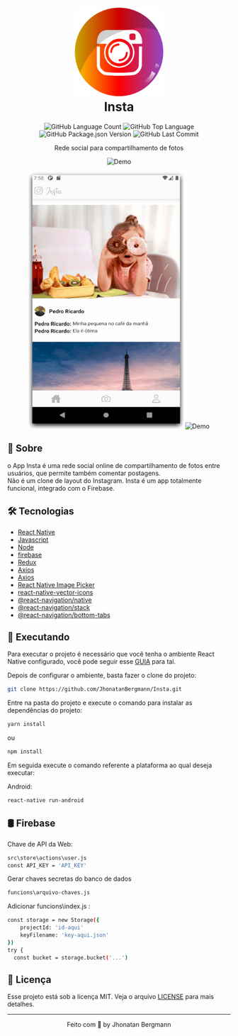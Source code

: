 <h1 align="center">
  <img src="android/app/src/main/res/drawable/iconsplash.png" width="200" height="200" alt="icon" >
  <br>
  Insta
</h1>

<p align="center">
  <img alt="GitHub Language Count" src="https://img.shields.io/github/languages/count/JhonatanBergmann/Insta" />
  <img alt="GitHub Top Language" src="https://img.shields.io/github/languages/top/JhonatanBergmann/Insta" />
  <img alt="GitHub Package.json Version" src="https://img.shields.io/github/package-json/v/JhonatanBergmann/Insta" />
  <img alt="GitHub Last Commit" src="https://img.shields.io/github/last-commit/JhonatanBergmann/Insta" />
</p>

<p align="center">Rede social para compartilhamento de fotos</p>

<p align="center">
  <img src="forREADME/Feed.gif" alt="Demo">
</p>
<p align="center">
  <img src="forREADME/Register.gif" alt="Demo" width="350" height="580">
  <img src="forREADME/Camera.gif" alt="Demo" width="350" height="580">
</p>

## 📅 Sobre

o App Insta é uma rede social online de compartilhamento de fotos entre usuários, que permite também comentar postagens.
<br>
Não é um clone de layout do Instagram. Insta é um app totalmente funcional, integrado com o Firebase.

## 🛠 Tecnologias
- [React Native](https://facebook.github.io/react-native/)
- [Javascript](https://devdocs.io/javascript/)
- [Node](https://nodejs.org/en/)
- [firebase](https://firebase.google.com/?hl=pt-br)
- [Redux](https://redux.js.org/)
- [Axios](https://github.com/axios/axios)
- [Axios](https://github.com/react-native-image-picker/react-native-image-picker)
- [React Native Image Picker](https://www.npmjs.com/package/react-native-responsive-screen)
- [react-native-vector-icons](https://github.com/oblador/react-native-vector-icons)
- [@react-navigation/native](https://reactnavigation.org/)
- [@react-navigation/stack](https://reactnavigation.org/docs/stack-navigator/)
- [@react-navigation/bottom-tabs](https://reactnavigation.org/docs/tab-based-navigation/)

## 📱 Executando 

Para executar o projeto é necessário que você tenha o ambiente React Native configurado, você pode seguir esse [GUIA](https://reactnative.dev/docs/environment-setup) para tal.

Depois de configurar o ambiente, basta fazer o clone do projeto:

```sh
git clone https://github.com/JhonatanBergmann/Insta.git
```

Entre na pasta do projeto e execute o comando para instalar as dependências do projeto:

```sh
yarn install
```
ou
```sh
npm install
```

Em seguida execute o comando referente a plataforma ao qual deseja executar:

Android:

```sh
react-native run-android
```

## 🛢  Firebase 
Chave de API da Web:
```sh
src\store\actions\user.js
const API_KEY = 'API_KEY'
```

Gerar chaves secretas do banco de dados
```sh
funcions\arquivo-chaves.js
```
Adicionar funcions\index.js :
```sh
const storage = new Storage({
    projectId: 'id-aqui'
    keyFilename: 'key-aqui.json'
})
try {
  const bucket = storage.bucket('...')
```

## 📝 Licença

Esse projeto está sob a licença MIT. Veja o arquivo [LICENSE](LICENSE) para mais detalhes.

---

<p align="center">
 Feito com 💜 by Jhonatan Bergmann
</p>
